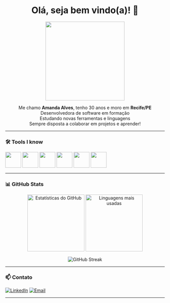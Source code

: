 <h1 align="center">Olá, seja bem vindo(a)! 👋</h1>

<p align="center">
  <img src="https://media4.giphy.com/media/v1.Y2lkPTc5MGI3NjExeGNtMHo5dzJkb29lbWhrNGx1ZDkyOWhlYW1xYnR5a291eXk2YjFuaSZlcD12MV9pbnRlcm5hbF9naWZfYnlfaWQmY3Q9Zw/13HBDT4QSTpveU/giphy.gif" width="250"/>
</p>

<p align="center">
  Me chamo <strong>Amanda Alves</strong>, tenho 30 anos e moro em <strong>Recife/PE</strong> <br>
  Desenvolvedora de software em formação<br>
  Estudando novas ferramentas e linguagens<br>
  Sempre disposta a colaborar em projetos e aprender!
</p>

---


### 🛠️ Tools I know

<p align="left">
  <img src="https://cdn.jsdelivr.net/gh/devicons/devicon/icons/python/python-original.svg" width="50" height="50"/>
  <img src="https://cdn.jsdelivr.net/gh/devicons/devicon/icons/javascript/javascript-original.svg" width="50" height="50"/>
  <img src="https://cdn.jsdelivr.net/gh/devicons/devicon/icons/html5/html5-original.svg" width="50" height="50"/>
  <img src="https://cdn.jsdelivr.net/gh/devicons/devicon/icons/css3/css3-original.svg" width="50" height="50"/>
  <img src="https://cdn.jsdelivr.net/gh/devicons/devicon/icons/git/git-original.svg" width="50" height="50"/>
  <img src="https://cdn.jsdelivr.net/gh/devicons/devicon/icons/vscode/vscode-original.svg" width="50" height="50"/>
</p>


---


### 📊 GitHub Stats

<p align="center">
  <img height="180em" src="https://github-readme-stats.vercel.app/api?username=amand4priscil4&show_icons=true&theme=radical" alt="Estatísticas do GitHub"/>
  <img height="180em" src="https://github-readme-stats.vercel.app/api/top-langs/?username=amand4priscil4&layout=compact&theme=radical" alt="Linguagens mais usadas"/>
</p>

<p align="center">
  <img src="https://streak-stats.demolab.com?user=amand4priscil4&theme=radical" alt="GitHub Streak"/>
</p>


---

### 📫 Contato

[![LinkedIn](https://img.shields.io/badge/-LinkedIn-blue?style=flat-square&logo=linkedin&logoColor=white)](https://www.linkedin.com/in/amanda-alves-a29040279/)
[![Email](https://img.shields.io/badge/-Email-c14438?style=flat-square&logo=gmail&logoColor=white)](mailto:amanda.priscilaa10@gmail.com)

---


